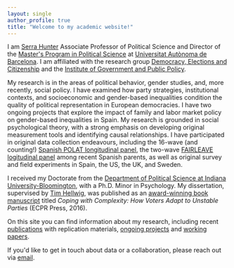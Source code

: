 ```yaml
---
layout: single
author_profile: true
title: "Welcome to my academic website!"
---
```

I am [Serra Hunter](https://recercaiuniversitats.gencat.cat/ca/serra-hunter/inici/) Associate Professor of Political Science and Director of the [Master's Program in Political Science](https://master-ciencia-politica.uab.cat/) at [Universitat Autònoma de Barcelona](https://www.uab.cat). I am affiliated with the research group [Democracy, Elections and Citizenship](https://webs.uab.cat/grdec/) and the [Institute of Government and Public Policy](https://igop.uab.cat/en/).

My research is in the areas of political behavior, gender studies, and, more recently, social policy. I have examined how party strategies, institutional contexts, and socioeconomic and gender-based inequalities condition the quality of political representation in European democracies. I have two ongoing projects that explore the impact of family and labor market policy on gender-based inequalities in Spain. My research is grounded in social psychological theory, with a strong emphasis on developing original measurement tools and identifying causal relationships. I have participated in original data collection endeavours, including the 16-wave (and counting!) [Spanish POLAT longitudinal panel](https://webs.uab.cat/grdec/panel-polat/), the two-wave [FAIRLEAVE logitudinal panel](https://webs.uab.cat/fairleave/wp-content/uploads/sites/401/2023/03/Cuestionario-para-web.pdf) among recent Spanish parents, as well as original survey and field experiments in Spain, the US, the UK, and Sweden.

I received my Doctorate from the [Department of Political Science at Indiana University-Bloomington](https://polisci.indiana.edu/), with a Ph.D. Minor in Psychology. My dissertation, supervised by [Tim Hellwig](https://sites.google.com/view/thellwig/home), was published as an [award-winning book manuscript](https://cses.org/2017/06/23/marinova/) titled *Coping with Complexity: How Voters Adapt to Unstable Parties* (ECPR Press, 2016).

On this site you can find information about my research, including recent [publications](/_pages/publications/) with replication materials, [ongoing projects](/_pages/projects/) and [working papers](/_pages/papers/).

If you'd like to get in touch about data or a collaboration, please reach out via [email](mailto:dani.marinova@uab.cat).
